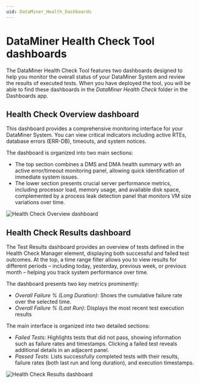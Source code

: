 ```yaml
---
uid: DataMiner_Health_Dashboards
---
```


# DataMiner Health Check Tool dashboards

The DataMiner Health Check Tool features two dashboards designed to help you monitor the overall status of your DataMiner System and review the results of executed tests. When you have deployed the tool, you will be able to find these dashboards in the *DataMiner Health Check* folder in the Dashboards app.

## Health Check Overview dashboard

This dashboard provides a comprehensive monitoring interface for your DataMiner System. You can view critical indicators including active RTEs, database errors (ERR-DB), timeouts, and system notices.

The dashboard is organized into two main sections:

- The top section combines a DMS and DMA health summary with an active error/timeout monitoring panel, allowing quick identification of immediate system issues.
- The lower section presents crucial server performance metrics, including processor load, memory usage, and available disk space, complemented by a process leak detection panel that monitors VM size variations over time.

![Health Check Overview dashboard](~/solutions/images/Health_Check_Dasboard.png)

## Health Check Results dashboard

The Test Results dashboard provides an overview of tests defined in the Health Check Manager element, displaying both successful and failed test outcomes. At the top, a time range filter allows you to view results for different periods – including today, yesterday, previous week, or previous month – helping you track system performance over time.

The dashboard presents two key metrics prominently:

- *Overall Failure % (Long Duration)*: Shows the cumulative failure rate over the selected time.
- *Overall Failure % (Last Run)*: Displays the most recent test execution results

The main interface is organized into two detailed sections:

- *Failed Tests*: Highlights tests that did not pass, showing information such as failure rates and timestamps. Clicking a failed test reveals additional details in an adjacent panel.
- *Passed Tests*: Lists successfully completed tests with their results, failure rates (both last run and long duration), and execution timestamps.

![Health Check Results dashboard](~/solutions/images/Health_Check_Dasboard_Tests.png)
